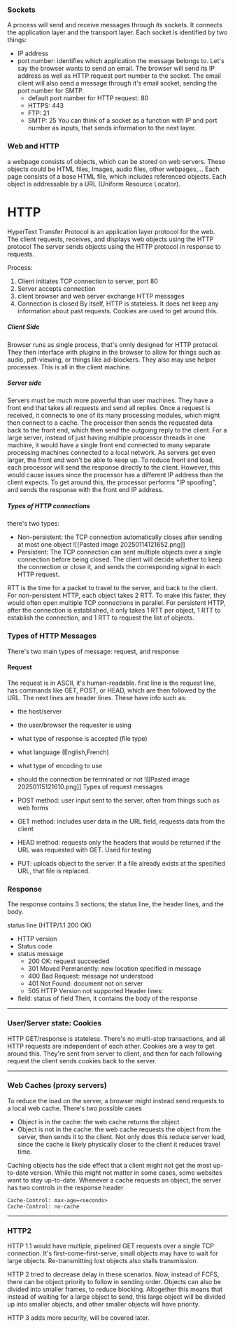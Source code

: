 ### Sockets
A process will send and receive messages through its sockets. It connects the application layer and the transport layer.
Each socket is identified by two things:
- IP address
- port number: identifies which application the message belongs to. Let's say the browser wants to send an email. The browser will send its IP address as well as HTTP request port number to the socket. The email client will also send a message through it's email socket, sending the port number for SMTP.
	- default port number for HTTP request: 80
	- HTTPS: 443
	- FTP: 21
	- SMTP: 25
You can think of a socket as a function with IP and port number as inputs, that sends information to the next layer.

### Web and HTTP
a webpage consists of objects, which can be stored on web servers. These objects could be HTML files, Images, audio files, other webpages,...
Each page consists of a base HTML file, which includes referenced objects. Each object is addressable by a URL (Uniform Resource Locator).
# HTTP
HyperText Transfer Protocol is an application layer protocol for the web.
The client requests, receives, and displays web objects using the HTTP protocol
The server sends objects using the HTTP protocol in response to requests.

Process:
1. Client initiates TCP connection to server, port 80
2. Server accepts connection
3. client browser and web server exchange HTTP messages
4. Connection is closed
By itself, HTTP is stateless. It does net keep any information about past requests. Cookies are used to get around this.

##### Client Side
Browser runs as single process, that's onnly designed for HTTP protocol. They then interface with plugins in the browser to allow for things such as audio, pdf-viewing, or things like ad-blockers. They also may use helper processes.
This is all in the client machine.
##### Server side
Servers must be much more powerful than user machines.
They have a front end that takes all requests and send all replies. Once a request is received, it connects to one of its many processing modules, which might then connect to a cache. The processor then sends the requested data back to the front end, which then send the outgoing reply to the client.
For a large server, instead of just having multiple processor threads in one machine, it would have a single front end connected to many separate processing machines connected to a local network. 
As servers get even larger, the front end won't be able to keep up. To reduce front end load, each processor will send the response directly to the client. However, this would cause issues since the processor has a different IP address than the client expects. To get around this, the processor performs "IP spoofing", and sends the response with the front end IP address.

##### Types of HTTP connections
there's two types:
- Non-persistent: the TCP connection automatically closes after sending at most one object
![[Pasted image 20250114121652.png]]
- Persistent: The TCP connection can sent multiple objects over a single connection before being closed. The client will decide whether to keep the connection or close it, and sends the corresponding signal in each HTTP request.

RTT is the time for a packet to travel to the server, and back to the client. For non-persistent HTTP, each object takes 2 RTT. To make this faster, they would often open multiple TCP connections in parallel.
For persistent HTTP, after the connection is established, it only takes 1 RTT per object, 1 RTT to establish the connection, and 1 RTT to request the list of objects.

### Types of HTTP Messages
There's two main types of message: request, and response
#### Request
The request is in ASCII, it's human-readable.
first line is the request line, has commands like GET, POST, or HEAD, which are then followed by the URL.
The next lines are header lines. These have info such as:
- the host/server
- the user/browser the requester is using
- what type of response is accepted (file type)
- what language (English,French)
- what type of encoding to use
- should the connection be terminated or not
![[Pasted image 20250115121610.png]]
Types of request messages

- POST method: user input sent to the server, often from things such as web forms
- GET method: includes user data in the URL field, requests data from the client
- HEAD method: requests only the headers that would be returned if the URL was requested with GET. Used for testing
- PUT: uploads object to the server. If a file already exists at the specified URL, that file is replaced.
### Response
The response contains 3 sections; the status line, the header lines, and the body.

status line (HTTP/1.1 200 OK)
- HTTP version
- Status code
- status message
	- 200 OK: request succeeded
	- 301 Moved Permanently: new location specified in message
	- 400 Bad Request: message not understood
	- 401 Not Found: document not on server
	- 505 HTTP Version not supported
Header lines:
- field: status of field
Then, it contains the body of the response
___
### User/Server state: Cookies
HTTP GET/response is stateless. There's no multi-stop transactions, and all HTTP requests are independent of each other.
Cookies are a way to get around this. They're sent from server to client, and then for each following request the client sends cookies back to the server.
___
### Web Caches (proxy servers)
To reduce the load on the server, a browser might instead send requests to a local web cache. There's two possible cases
- Object is in the cache: the web cache returns the object
- Object is not in the cache: the web cache requests the object from the server, then sends it to the client.
Not only does this reduce server load, since the cache is likely physically closer to the client it reduces travel time.

Caching objects has the side effect that a client might not get the most up-to-date version. While this might not matter in some cases, some websites want to stay up-to-date. Whenever a cache requests an object, the server has two controls in the response header
```
Cache-Control: max-age=<seconds>
Cache-Control: no-cache
```
___
### HTTP2
HTTP 1.1 would have multiple, pipelined GET requests over a single TCP connection. It's first-come-first-serve, small objects may have to wait for large objects. Re-transmitting lost objects also stalls transmission.

HTTP 2 tried to decrease delay in these scenarios. Now, instead of FCFS, there can be object priority to follow in sending order. Objects can also be divided into smaller frames, to reduce blocking. 
Altogether this means that instead of waiting for a large object to send, this large object will be divided up into smaller objects, and other smaller objects will have priority.

HTTP 3 adds more security, will be covered later.